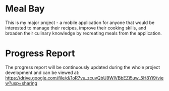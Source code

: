 # Meal Bay 
This is my major project - a mobile application for anyone that would be interested to manage their recipes, improve their cooking skills, and broaden their culinary knowledge by recreating meals from the application. 

# Progress Report 
The progress report will be continuously updated during the whole project development and can be viewed at: https://drive.google.com/file/d/1oR7vu_zcuvQbU9WlVBbEZi5uw_5H8Yi9/view?usp=sharing 
